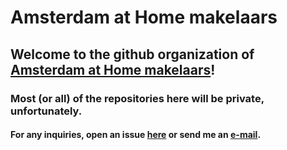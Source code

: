 # Amsterdam at Home makelaars

## Welcome to the github organization of [Amsterdam at Home makelaars](https://www.makelaaramsterdam.nl/en/)!

### Most (or all) of the repositories here will be private, unfortunately.

#### For any inquiries, open an issue [here](https://github.com/Amsterdam-at-home/.github/issues/new) or send me an [e-mail](mailto:peer@amsterdam-athome.nl).
